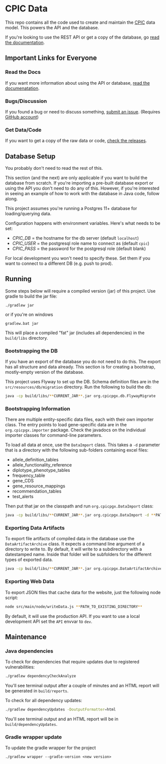 # CPIC Data

This repo contains all the code used to create and maintain the [CPIC](https://cpicpgx.org) data model. This powers the API and the database.

If you're looking to use the REST API or get a copy of the database, go [read the documentation](https://github.com/cpicpgx/cpic-data/wiki).

## Important Links for Everyone

### Read the Docs

If you want more information about using the API or database, [read the documenatation](https://github.com/cpicpgx/cpic-data/wiki).

### Bugs/Discussion

If you found a bug or need to discuss something, [submit an issue](https://github.com/cpicpgx/cpic-data/issues). (Requires [GitHub account](https://github.com/join))

### Get Data/Code

If you want to get a copy of the raw data or code, [check the releases](https://github.com/cpicpgx/cpic-data/releases).


## Database Setup

You probably don't need to read the rest of this.

This section (and the next) are only applicable if you want to build the database from scratch. If you're importing a 
pre-built database export or using the API you don't need to do any of this. However, if you're interested in seeing an 
example of how to work with the database in Java code, follow along.

This project assumes you're running a Postgres 11+ database for loading/querying data.

Configuration happens with environment variables. Here's what needs to be set:

- _CPIC_DB_ = the hostname for the db server (default `localhost`)
- _CPIC_USER_ = the postgresql role name to connect as (default `cpic`)
- _CPIC_PASS_ = the password for the postgresql role (default blank)

For local development you won't need to specify these. Set them if you want to connect to a different DB (e.g. push to prod). 

## Running

Some steps below will require a compiled version (jar) of this project. Use gradle to build the jar file:

```shell script
./gradlew jar
```

or if you're on windows

```shell script
gradlew.bat jar
```

This will place a compiled "fat" jar (includes all dependencies) in the `build/libs` directory.


### Bootstrapping the DB

If you have an export of the database you do not need to do this. The export has all structure and data already. This 
section is for creating a bootstrap, mostly-empty version of the database.

This project uses Flyway to set up the DB. Schema definition files are in the `src/resources/db/migration` directory.
Run the following to build the db:

```sh
java -cp build/libs/**CURRENT_JAR**.jar org.cpicpgx.db.FlywayMigrate
```

### Bootstrapping Information

There are multiple entity-specific data files, each with their own importer class. The entry points to load gene-specific data are in the `org.cpicpgx.importer` package. Check the javadocs on the individual importer classes for command-line parameters.

To load all data at once, use the `DataImport` class. This takes a `-d` parameter that is a directory with the following sub-folders containing excel files:

- allele_definition_tables
- allele_functionality_reference
- diplotype_phenotype_tables
- frequency_table
- gene_CDS
- gene_resource_mappings
- recommendation_tables
- test_alerts

Then put that jar on the classpath and run `org.cpicpgx.DataImport` class:

```sh
java -cp build/libs/**CURRENT_JAR**.jar org.cpicpgx.DataImport -d **PATH_TO_DATA_DIRECTORY**
```


### Exporting Data Artifacts

To export file artifacts of compiled data in the database use the `DataArtifactArchive` class. It expects a command line argument of a directory to write to. By default, it will write to a subdirectory with a datestamped name. Inside that folder will be subfolders for the different types of exported data.

```sh
java -cp build/libs/**CURRENT_JAR**.jar org.cpicpgx.DataArtifactArchive -d **PATH_TO_EXISTING_DIRECTORY**
```


### Exporting Web Data

To export JSON files that cache data for the website, just the following node script:

```sh
node src/main/node/writeData.js **PATH_TO_EXISTING_DIRECTORY**
```

By default, it will use the production API. If you want to use a local development API set the `API` envvar to `dev`.

## Maintenance

### Java dependencies

To check for dependencies that require updates due to registered vulnerabilities:

```sh
./gradlew dependencyCheckAnalyze
```

You'll see terminal output after a couple of minutes and an HTML report will be generated in `build/reports`.

To check for all dependency updates:

```sh
./gradlew dependencyUpdates -DoutputFormatter=html
```

You'll see terminal output and an HTML report will be in `build/dependencyUpdates`.

### Gradle wrapper update

To update the gradle wrapper for the project

```shell
./gradlew wrapper --gradle-version <new version>
```
